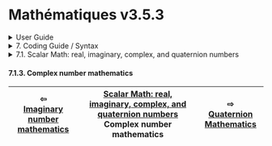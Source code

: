 # Mathématiques v3.5.3


<details>

<summary>User Guide</summary>

1. [About](../../../about/README.md)<br>
2. [License](../../../license/README.md)<br>
3. [Release Notes](../../../release-notes/README.md)<br>
4. [Installation](../../../installation/README.md)<br>
5. [Makefile / Using Mathématiques](../../../using-mathematiques/README.md)<br>
6. [Code Examples](../../../examples/README.md)<br>
7. _Coding Guide / Syntax_ <br>
8. [Benchmarks](../../../benchmarks/README.md)<br>
9. [Tests](../../../test/README.md)<br>
10. [New Feature Plans](../../../feature-schedule/README.md)<br>
11. [Developer Guide](../../../developer-guide/README.md)<br>


</details>



<details>

<summary>7. Coding Guide / Syntax</summary>


7.1. _Scalar Math: real, imaginary, complex, and quaternion numbers_ <br>
7.2. [Display of Results](../../display/README.md)<br>
7.3. [Vectors](../../vector/README.md)<br>
7.4. [Matrices](../../matrix/README.md)<br>
7.5. [Linear Algebra](../../linear-algebra/README.md)<br>
7.6. [Tensors](../../tensor/README.md)<br>
7.7. [FILE I/O](../../file-io/README.md)<br>
7.8. [Debug Modes](../../debug/README.md)<br>


</details>



<details>

<summary>7.1. Scalar Math: real, imaginary, complex, and quaternion numbers</summary>

7.1.1. [Real number mathematics](../real/README.md)<br>
7.1.2. [Imaginary number mathematics](../imaginary/README.md)<br>
7.1.3. _Complex number mathematics_ <br>
7.1.4. [Quaternion Mathematics](../quaternion/README.md)<br>


</details>



#### 7.1.3. Complex number mathematics



| ⇦ <br />[Imaginary number mathematics](../imaginary/README.md)  | [Scalar Math: real, imaginary, complex, and quaternion numbers](../README.md)<br />Complex number mathematics<br /><img width=1000/> | ⇨ <br />[Quaternion Mathematics](../quaternion/README.md)   |
| ------------ | :-------------------------------: | ------------ |

